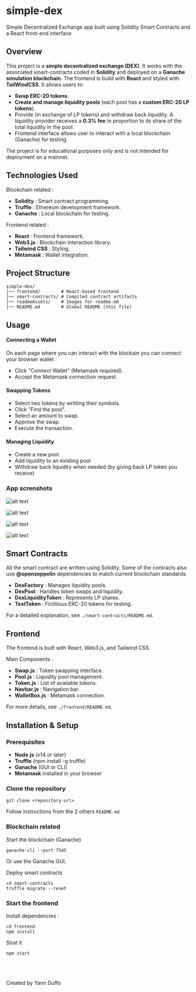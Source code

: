# simple-dex

Simple Decentralized Exchange app built using Solidity Smart Contracts and a React front-end interface

## Overview

This project is a **simple decentralized exchange (DEX)**. It works with the associated smart-contracts coded in **Solidity** and deployed on a **Ganache simulation blockchain**. The frontend is build with **React** and styled with **TailWindCSS**. It allows users to:

- **Swap ERC-20 tokens**.
- **Create and manage liquidity pools** (each pool has a **custom ERC-20 LP tokens**).
- Provide (in exchange of LP tokens) and withdraw back liquidity. A liquidity provider receives a **0.3% fee** in proportion to its share of the total liquidity in the pool.
- Frontend interface allows user to interact with a local blockchain (Ganache) for testing.

The project is for educational purposes only and is not intended for deployment on a mainnet.

## Technologies Used

Blockchain related :

- **Solidity** : Smart contract programming.
- **Truffle** : Ethereum development framework.
- **Ganache** : Local blockchain for testing.

Frontend related :

- **React** : Frontend framework.
- **Web3.js** : Blockchain interaction library.
- **Tailwind CSS** : Styling.
- **Metamask** : Wallet integration.

## Project Structure

```
simple-dex/
│── frontend/        # React-based frontend
│── smart-contracts/ # Compiled contract artifacts
│── readmeAssets/    # Images for readme.md
│── README.md        # Global README (this file)
```

## Usage

#### Connecting a Wallet

On each page where you can interact with the blockain you can connect your browser wallet :

- Click "Connect Wallet" (Metamask required).
- Accept the Metamask connection request.

#### Swapping Tokens

- Select two tokens by writting their symbols.
- Click "Find the pool".
- Select an amount to swap.
- Approve the swap.
- Execute the transaction.

#### Managing Liquidity

- Create a new pool
- Add liquidity to an existing pool
- Withdraw back liquidity when needed (by giving back LP token you receive)

### App screnshots

![alt text](./readmeAssets/swap.png)

![alt text](./readmeAssets/pool.png)

![alt text](./readmeAssets/pool-list.png)

![alt text](./readmeAssets/token.png)

## Smart Contracts

All the smart contract are written using Solidity. Some of the contracts also use **@openzeppelin** dependencies to match current blockchain standards.

- **DexFactory** : Manages liquidity pools.
- **DexPool** : Handles token swaps and liquidity.
- **DexLiquidityToken** : Represents LP shares.
- **TestToken** : Fictitious ERC-20 tokens for testing.

For a detailed explanation, see `./smart-contracts/README.md`.

## Frontend

The frontend is built with React, Web3.js, and Tailwind CSS.

Main Components :

- **Swap.js** : Token swapping interface.
- **Pool.js** : Liquidity pool management.
- **Token.js** : List of available tokens.
- **Navbar.js** : Navigation bar.
- **WalletBox.js** : Metamask connection.

For more details, see `./frontend/README.md`.

## Installation & Setup

### Prerequisites

- **Node.js** (v14 or later)
- **Truffle** (npm install -g truffle)
- **Ganache** (GUI or CLI)
- **Metamask** installed in your browser

### Clone the repository

```
git clone <repository-url>
```

Follow instructions from the 2 others `README.md`

### Blockchain related

Start the blockchain (Ganache)

```
ganache-cli --port 7545
```

Or use the Ganache GUI.

Deploy smart contracts

```
cd smart-contracts
truffle migrate --reset
```

### Start the frontend

Install dependencies :

```
cd frontend
npm install
```

Strat it

```
npm start
```

<br>
<br>
<br>
Created by Yann Duffo
